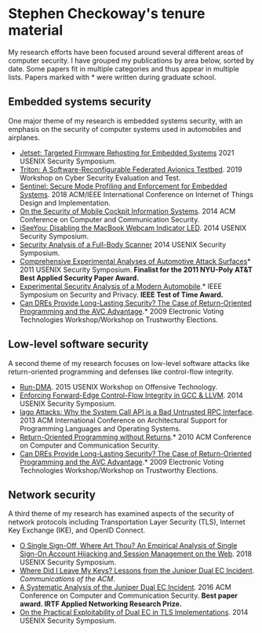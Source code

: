 # Stephen Checkoway's tenure material

My research efforts have been focused around several different areas of
computer security. I have grouped my publications by area below, sorted by
date. Some papers fit in multiple categories and thus appear in multiple
lists. Papers marked with \* were written during graduate school.

## Embedded systems security
One major theme of my research is embedded systems security, with an emphasis
on the security of computer systems used in automobiles and airplanes.

- [Jetset: Targeted Firmware Rehosting for Embedded Systems](jetset2021.pdf)
  2021 USENIX Security Symposium.
- [Triton: A Software-Reconfigurable Federated Avionics
  Testbed](triton-testbed2019.pdf). 2019 Workshop on Cyber Security Evaluation
  and Test.
- [Sentinel: Secure Mode Profiling and Enforcement for Embedded
  Systems](sentinel2018.pdf). 2018 ACM/IEEE International Conference on
  Internet of Things Design and Implementation.
- [On the Security of Mobile Cockpit Information Systems](mcis2014.pdf). 2014
  ACM Conference on Computer and Communication Security.
- [iSeeYou: Disabling the MacBook Webcam Indicator LED](iseeyou2014.pdf). 2014
  USENIX Security Symposium.
- [Security Analysis of a Full-Body Scanner](radsec2014.pdf) 2014 USENIX
  Security Symposium.
- [Comprehensive Experimental Analyses of Automotive Attack
  Surfaces](car2011.pdf)\* 2011 USENIX Security Symposium. **Finalist for the
  2011 NYU-Poly AT&T Best Applied Security Paper Award.**
- [Experimental Security Analysis of a Modern Automobile](car2010.pdf).\* IEEE
  Symposium on Security and Privacy. **IEEE Test of Time Award.**
- [Can DREs Provide Long-Lasting Security? The Case of Return-Oriented
  Programming and the AVC Advantage](evt2009.pdf).\* 2009 Electronic Voting
  Technologies Workshop/Workshop on Trustworthy Elections.

## Low-level software security
A second theme of my research focuses on low-level software attacks like
return-oriented programming and defenses like control-flow integrity.

- [Run-DMA](rundma2015.pdf). 2015 USENIX Workshop on Offensive Technology.
- [Enforcing Forward-Edge Control-Flow Integrity in GCC & LLVM](fcfi2014.pdf).
  2014 USENIX Security Symposium.
- [Iago Attacks: Why the System Call API is a Bad Untrusted RPC
  Interface](iago2013.pdf). 2013 ACM International Conference on Architectural
  Support for Programming Languages and Operating Systems.
- [Return-Oriented Programming without Returns](noret_ccs2010.pdf).\* 2010 ACM
  Conference on Computer and Communication Security.
- [Can DREs Provide Long-Lasting Security? The Case of Return-Oriented
  Programming and the AVC Advantage](evt2009.pdf).\* 2009 Electronic Voting
  Technologies Workshop/Workshop on Trustworthy Elections.

## Network security
A third theme of my research has examined aspects of the security of network
protocols including Transportation Layer Security (TLS), Internet Key Exchange
(IKE), and OpenID Connect.

- [O Single Sign-Off, Where Art Thou? An Empirical Analysis of Single Sign-On
  Account Hijacking and Session Management on the Web](ssoff2018.pdf). 2018
  USENIX Security Symposium.
- [Where Did I Leave My Keys? Lessons from the Juniper Dual EC
  Incident](junipercacm.pdf). _Communications of the ACM_.
- [A Systematic Analysis of the Juniper Dual EC Incident](juniper2016.pdf).
  2016 ACM Conference on Computer and Communication Security. **Best paper
  award. IRTF Applied Networking Research Prize.**
- [On the Practical Exploitability of Dual EC in TLS
  Implementations](dualec2014.pdf). 2014 USENIX Security Symposium.
